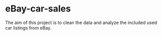 # eBay-car-sales
The aim of this project is to clean the data and analyze the included used car listings from eBay.
